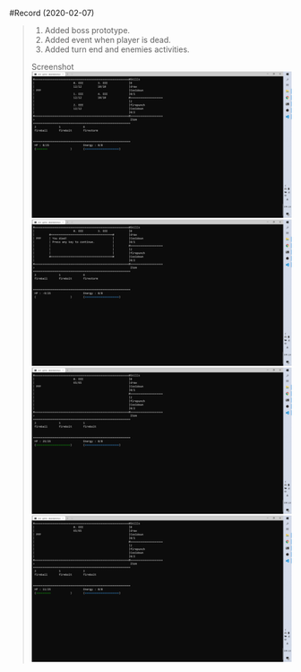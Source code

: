 #Record (2020-02-07)
> 1. Added boss prototype.  
> 2. Added event when player is dead.  
> 3. Added turn end and enemies activities.  
>
> Screenshot  
> ![Gamedev0](../Misc/Gamedev0_20200207_kyongkyong289.png)
> ![Gamedev1](../Misc/Gamedev1_20200207_kyongkyong289.png)
> ![Gamedev2](../Misc/Gamedev2_20200207_kyongkyong289.png)
> ![Gamedev3](../Misc/Gamedev3_20200207_kyongkyong289.png)